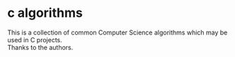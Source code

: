 c algorithms
============

This is a collection of common Computer Science algorithms which may be used in C projects.  
Thanks to the authors.  
